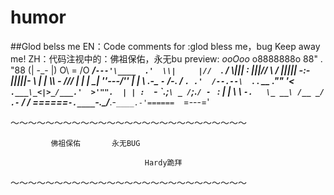 humor
=====
##Glod belss me
  EN：Code comments for :glod bless me，bug Keep away me!
  ZH：代码注视中的：佛祖保佑，永无bu
  preview:
                   _ooOoo_ 
                  o8888888o 
                  88" . "88 
                  (| -_- |) 
                  O\  =  /O 
               ____/`---'\____ 
             .'  \\|     |//  `. 
            /  \\|||  :  |||//  \ 
           /  _||||| -:- |||||-  \ 
           |   | \\\  -  /// |   | 
           | \_|  ''\---/''  |   | 
           \  .-\__  `-`  ___/-. / 
         ___`. .'  /--.--\  `. . __ 
      ."" '<  `.___\_<|>_/___.'  >'"". 
     | | :  `- \`.;`\ _ /`;.`/ - ` : | | 
     \  \ `-.   \_ __\ /__ _/   .-` /  / 
======`-.____`-.___\_____/___.-`____.-'====== 
                   `=---=' 

～～～～～～～～～～～～～～～～～～～～～～～～～～～

             佛祖保佑       永无BUG 

                                  Hardy跪拜

～～～～～～～～～～～～～～～～～～～～～～～～～～～
